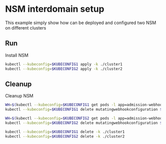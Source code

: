 # NSM interdomain setup


This example simply show how can be deployed and configured two NSM on different clusters

## Run

Install NSM
```bash
kubectl --kubeconfig=$KUBECONFIG1 apply -k ./cluster1
kubectl --kubeconfig=$KUBECONFIG2 apply -k ./cluster2
```

## Cleanup

Cleanup NSM
```bash
WH=$(kubectl --kubeconfig=$KUBECONFIG1 get pods -l app=admission-webhook-k8s -n nsm-system --template '{{range .items}}{{.metadata.name}}{{"\n"}}{{end}}')
kubectl --kubeconfig=$KUBECONFIG1 delete mutatingwebhookconfiguration ${WH}

WH=$(kubectl --kubeconfig=$KUBECONFIG2 get pods -l app=admission-webhook-k8s -n nsm-system --template '{{range .items}}{{.metadata.name}}{{"\n"}}{{end}}')
kubectl --kubeconfig=$KUBECONFIG2 delete mutatingwebhookconfiguration ${WH}

kubectl --kubeconfig=$KUBECONFIG1 delete -k ./cluster1
kubectl --kubeconfig=$KUBECONFIG2 delete -k ./cluster2
```